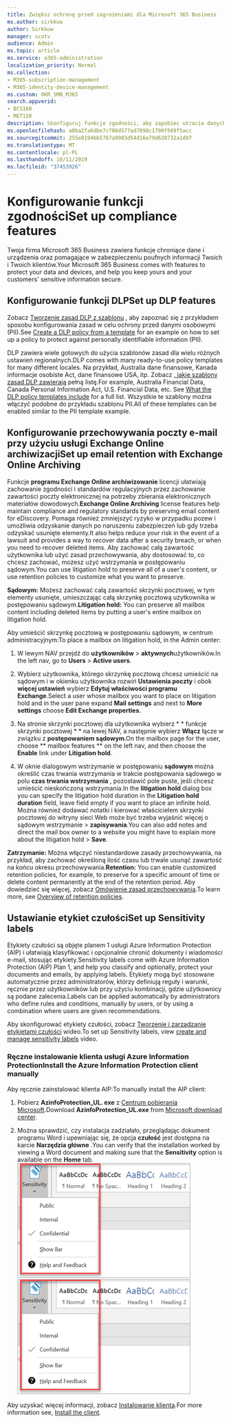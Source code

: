 ```yaml
---
title: Zwiększ ochronę przed zagrożeniami dla Microsoft 365 Business
ms.author: sirkkuw
author: Sirkkuw
manager: scotv
audience: Admin
ms.topic: article
ms.service: o365-administration
localization_priority: Normal
ms.collection:
- M365-subscription-management
- M365-identity-device-management
ms.custom: OKR_SMB_M365
search.appverid:
- BCS160
- MET150
description: Skonfiguruj funkcje zgodności, aby zapobiec utracie danych i etykietach poufnych danych.
ms.openlocfilehash: a0ba2fa6dbe7c786d577ad7098c1790f569f5acc
ms.sourcegitcommit: 255e8194bb5767a9983d54d16e79d628732a1d97
ms.translationtype: MT
ms.contentlocale: pl-PL
ms.lasthandoff: 10/11/2019
ms.locfileid: "37453926"
---
```

# <a name="set-up-compliance-features"></a><span data-ttu-id="c3bac-103">Konfigurowanie funkcji zgodności</span><span class="sxs-lookup"><span data-stu-id="c3bac-103">Set up compliance features</span></span>

<span data-ttu-id="c3bac-104">Twoja firma Microsoft 365 Business zawiera funkcje chroniące dane i urządzenia oraz pomagające w zabezpieczeniu poufnych informacji Twoich i Twoich klientów.</span><span class="sxs-lookup"><span data-stu-id="c3bac-104">Your Microsoft 365 Business comes with features to protect your data and devices, and help you keep yours and your customers' sensitive information secure.</span></span>

## <a name="set-up-dlp-features"></a><span data-ttu-id="c3bac-105">Konfigurowanie funkcji DLP</span><span class="sxs-lookup"><span data-stu-id="c3bac-105">Set up DLP features</span></span>

<span data-ttu-id="c3bac-106">Zobacz [Tworzenie zasad DLP z szablonu](https://support.office.com/article/59414438-99f5-488b-975c-5023f2254369) , aby zapoznać się z przykładem sposobu konfigurowania zasad w celu ochrony przed danymi osobowymi (PII).</span><span class="sxs-lookup"><span data-stu-id="c3bac-106">See [Create a DLP policy from a template](https://support.office.com/article/59414438-99f5-488b-975c-5023f2254369) for an example on how to set up a policy to protect against personally identifiable information (PII).</span></span> 
  
<span data-ttu-id="c3bac-107">DLP zawiera wiele gotowych do użycia szablonów zasad dla wielu różnych ustawień regionalnych.</span><span class="sxs-lookup"><span data-stu-id="c3bac-107">DLP comes with many ready-to-use policy templates for many different locales.</span></span> <span data-ttu-id="c3bac-108">Na przykład, Australia dane finansowe, Kanada informacje osobiste Act, dane finansowe USA, itp. Zobacz [, jakie szablony zasad DLP zawierają](https://support.office.com/article/c2e588d3-8f4f-4937-a286-8c399f28953a) pełną listę.</span><span class="sxs-lookup"><span data-stu-id="c3bac-108">For example, Australia Financial Data, Canada Personal Information Act, U.S. Financial Data, etc. See [What the DLP policy templates include](https://support.office.com/article/c2e588d3-8f4f-4937-a286-8c399f28953a) for a full list.</span></span> <span data-ttu-id="c3bac-109">Wszystkie te szablony można włączyć podobne do przykładu szablonu PII.</span><span class="sxs-lookup"><span data-stu-id="c3bac-109">All of these templates can be enabled similar to the PII template example.</span></span> 
  
## <a name="set-up-email-retention-with-exchange-online-archiving"></a><span data-ttu-id="c3bac-110">Konfigurowanie przechowywania poczty e-mail przy użyciu usługi Exchange Online archiwizacji</span><span class="sxs-lookup"><span data-stu-id="c3bac-110">Set up email retention with Exchange Online Archiving</span></span>

 <span data-ttu-id="c3bac-111">Funkcje **programu Exchange Online archiwizowanie** licencji ułatwiają zachowanie zgodności i standardów regulacyjnych przez zachowanie zawartości poczty elektronicznej na potrzeby zbierania elektronicznych materiałów dowodowych.</span><span class="sxs-lookup"><span data-stu-id="c3bac-111">**Exchange Online Archiving** license features help maintain compliance and regulatory standards by preserving email content for eDiscovery.</span></span> <span data-ttu-id="c3bac-112">Pomaga również zmniejszyć ryzyko w przypadku pozew i umożliwia odzyskanie danych po naruszeniu zabezpieczeń lub gdy trzeba odzyskać usunięte elementy.</span><span class="sxs-lookup"><span data-stu-id="c3bac-112">It also helps reduce your risk in the event of a lawsuit and provides a way to recover data after a security breach, or when you need to recover deleted items.</span></span> <span data-ttu-id="c3bac-113">Aby zachować całą zawartość użytkownika lub użyć zasad przechowywania, aby dostosować to, co chcesz zachować, możesz użyć wstrzymania w postępowaniu sądowym.</span><span class="sxs-lookup"><span data-stu-id="c3bac-113">You can use litigation hold to preserve all of a user's content, or use retention policies to customize what you want to preserve.</span></span>
  
<span data-ttu-id="c3bac-114">**Sądowym:** Możesz zachować całą zawartość skrzynki pocztowej, w tym elementy usunięte, umieszczając całą skrzynkę pocztową użytkownika w postępowaniu sądowym.</span><span class="sxs-lookup"><span data-stu-id="c3bac-114">**Litigation hold:** You can preserve all mailbox content including deleted items by putting a user's entire mailbox on litigation hold.</span></span> 
    
<span data-ttu-id="c3bac-115">Aby umieścić skrzynkę pocztową w postępowaniu sądowym, w centrum administracyjnym:</span><span class="sxs-lookup"><span data-stu-id="c3bac-115">To place a mailbox on litigation hold, in the Admin center:</span></span>
    
1. <span data-ttu-id="c3bac-116">W lewym NAV przejdź do **użytkowników** \> **aktywnych**użytkowników.</span><span class="sxs-lookup"><span data-stu-id="c3bac-116">In the left nav, go to **Users** \> **Active users**.</span></span>
    
2. <span data-ttu-id="c3bac-117">Wybierz użytkownika, którego skrzynkę pocztową chcesz umieścić na sądowym i w okienku użytkownika rozwiń **Ustawienia poczty** i obok **więcej ustawień** wybierz **Edytuj właściwości programu Exchange**.</span><span class="sxs-lookup"><span data-stu-id="c3bac-117">Select a user whose mailbox you want to place on litigation hold and in the user pane expand **Mail settings** and next to **More settings** choose **Edit Exchange properties**.</span></span>
    
3. <span data-ttu-id="c3bac-118">Na stronie skrzynki pocztowej dla użytkownika wybierz \* \* funkcje skrzynki pocztowej \* \* na lewej NAV, a następnie wybierz **Włącz** łącze w związku z **postępowaniem sądowym**.</span><span class="sxs-lookup"><span data-stu-id="c3bac-118">On the mailbox page for the user, choose \*\* mailbox features \*\* on the left nav, and then choose the **Enable** link under **Litigation hold**.</span></span>
    
4. <span data-ttu-id="c3bac-119">W oknie dialogowym wstrzymanie w postępowaniu **sądowym** można określić czas trwania wstrzymania w trakcie postępowania sądowego w polu **czas trwania wstrzymania** , pozostawić pole puste, jeśli chcesz umieścić nieskończoną wstrzymania.</span><span class="sxs-lookup"><span data-stu-id="c3bac-119">In the **litigation hold** dialog box you can specify the litigation hold duration in the **Litigation hold duration** field, leave field empty if you want to place an infinite hold.</span></span> <span data-ttu-id="c3bac-120">Można również dodawać notatki i kierować właścicielem skrzynki pocztowej do witryny sieci Web może być trzeba wyjaśnić więcej o sądowym wstrzymanie \> **zapisywania**.</span><span class="sxs-lookup"><span data-stu-id="c3bac-120">You can also add notes and direct the mail box owner to a website you might have to explain more about the litigation hold \> **Save**.</span></span>
    
<span data-ttu-id="c3bac-121">**Zatrzymanie:** Można włączyć niestandardowe zasady przechowywania, na przykład, aby zachować określoną ilość czasu lub trwale usunąć zawartość na końcu okresu przechowywania.</span><span class="sxs-lookup"><span data-stu-id="c3bac-121">**Retention:** You can enable customized retention policies, for example, to preserve for a specific amount of time or delete content permanently at the end of the retention period.</span></span> <span data-ttu-id="c3bac-122">Aby dowiedzieć się więcej, zobacz [Omówienie zasad przechowywania](https://support.office.com/article/5e377752-700d-4870-9b6d-12bfc12d2423).</span><span class="sxs-lookup"><span data-stu-id="c3bac-122">To learn more, see [Overview of retention policies](https://support.office.com/article/5e377752-700d-4870-9b6d-12bfc12d2423).</span></span>

## <a name="set-up-sensitivity-labels"></a><span data-ttu-id="c3bac-123">Ustawianie etykiet czułości</span><span class="sxs-lookup"><span data-stu-id="c3bac-123">Set up Sensitivity labels</span></span>

<span data-ttu-id="c3bac-124">Etykiety czułości są objęte planem 1 usługi Azure Information Protection (AIP) i ułatwiają klasyfikować i opcjonalnie chronić dokumenty i wiadomości e-mail, stosując etykiety.</span><span class="sxs-lookup"><span data-stu-id="c3bac-124">Sensitivity labels come with Azure Information Protection (AIP) Plan 1, and help you classify and optionally, protect your documents and emails, by applying labels.</span></span> <span data-ttu-id="c3bac-125">Etykiety mogą być stosowane automatycznie przez administratorów, którzy definiują reguły i warunki, ręcznie przez użytkowników lub przy użyciu kombinacji, gdzie użytkownicy są podane zalecenia.</span><span class="sxs-lookup"><span data-stu-id="c3bac-125">Labels can be applied automatically by administrators who define rules and conditions, manually by users, or by using a combination where users are given recommendations.</span></span>

<span data-ttu-id="c3bac-126">Aby skonfigurować etykiety czułości, zobacz [Tworzenie i zarządzanie etykietami czułości](https://support.office.com/en-us/article/2fb96b54-7dd2-4f0c-ac8d-170790d4b8b9) wideo.</span><span class="sxs-lookup"><span data-stu-id="c3bac-126">To set up Sensitivity labels, view [create and manage sensitivity labels](https://support.office.com/en-us/article/2fb96b54-7dd2-4f0c-ac8d-170790d4b8b9) video.</span></span>



### <a name="install-the-azure-information-protection-client-manually"></a><span data-ttu-id="c3bac-127">Ręczne instalowanie klienta usługi Azure Information Protection</span><span class="sxs-lookup"><span data-stu-id="c3bac-127">Install the Azure Information Protection client manually</span></span>

<span data-ttu-id="c3bac-128">Aby ręcznie zainstalować klienta AIP:</span><span class="sxs-lookup"><span data-stu-id="c3bac-128">To manually install the AIP client:</span></span>

1. <span data-ttu-id="c3bac-129">Pobierz **AzinfoProtection_UL. exe** z [Centrum pobierania Microsoft](https://www.microsoft.com/download/details.aspx?id=53018).</span><span class="sxs-lookup"><span data-stu-id="c3bac-129">Download **AzinfoProtection_UL.exe** from [Microsoft download center](https://www.microsoft.com/download/details.aspx?id=53018).</span></span>
 
2. <span data-ttu-id="c3bac-130">Można sprawdzić, czy instalacja zadziałało, przeglądając dokument programu Word i upewniając się, że opcja **czułość** jest dostępna na karcie **Narzędzia główne** .</span><span class="sxs-lookup"><span data-stu-id="c3bac-130">You can verify that the installation worked by viewing a Word document and making sure that the **Sensitivity** option is available on the **Home** tab.</span></span>
<br/><span data-ttu-id="c3bac-131">![Karta ochrona listy rozwijanej w dokumencie programu Word.](media/word-sensitivity.png)</span><span class="sxs-lookup"><span data-stu-id="c3bac-131">![Protection tab drop-down in a Word document.](media/word-sensitivity.png)</span></span>

<span data-ttu-id="c3bac-132">Aby uzyskać więcej informacji, zobacz [Instalowanie klienta](https://docs.microsoft.com/azure/information-protection/infoprotect-tutorial-step3).</span><span class="sxs-lookup"><span data-stu-id="c3bac-132">For more information see, [Install the client](https://docs.microsoft.com/azure/information-protection/infoprotect-tutorial-step3).</span></span>
